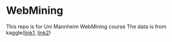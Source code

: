 # WebMining
This repo is for Uni Mannheim WebMining course
The data is from kaggle([link1](https://www.kaggle.com/datasets/b2dde9353c9d10c36e4d6b593a74c109dbaca6393a1ca0f2c7abafeba7633641?resource=download&select=user_rating_0_to_1000.csv), [link2](https://www.kaggle.com/datasets/arashnic/book-recommendation-dataset))
